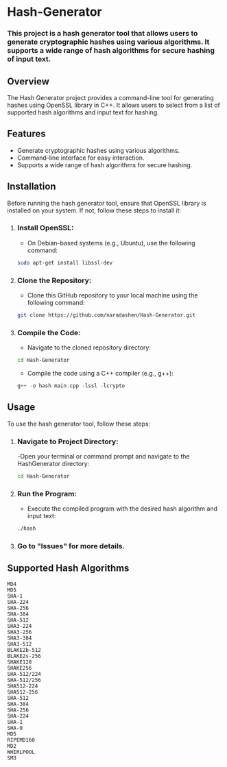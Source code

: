 # Hash-Generator
### This project is a hash generator tool that allows users to generate cryptographic hashes using various algorithms. It supports a wide range of hash algorithms for secure hashing of input text.

## Overview
The Hash Generator project provides a command-line tool for generating hashes using OpenSSL library in C++. It allows users to select from a list of supported hash algorithms and input text for hashing.

## Features
* Generate cryptographic hashes using various algorithms.
* Command-line interface for easy interaction.
* Supports a wide range of hash algorithms for secure hashing.

## Installation
Before running the hash generator tool, ensure that OpenSSL library is installed on your system. If not, follow these steps to install it:

1. ### Install OpenSSL:
   - On Debian-based systems (e.g., Ubuntu), use the following command:
   ```bash
   sudo apt-get install libssl-dev
   ```
2. ### Clone the Repository:
   - Clone this GitHub repository to your local machine using the following command:
   ```bash
   git clone https://github.com/naradashen/Hash-Generator.git
   ```
3. ### Compile the Code:
   - Navigate to the cloned repository directory:
   ```bash
   cd Hash-Generator
   ```
   - Compile the code using a C++ compiler (e.g., g++):
   ```cpp
   g++ -o hash main.cpp -lssl -lcrypto
   ```

## Usage
To use the hash generator tool, follow these steps:

1. ### Navigate to Project Directory:
   -Open your terminal or command prompt and navigate to the HashGenerator directory:
   ```bash
   cd Hash-Generator
   ```
2. ### Run the Program:
   - Execute the compiled program with the desired hash algorithm and input text:
   ```bash
   ./hash
   ```
3. ### Go to "Issues" for more details.

## Supported Hash Algorithms
    MD4
    MD5
    SHA-1
    SHA-224
    SHA-256
    SHA-384
    SHA-512
    SHA3-224
    SHA3-256
    SHA3-384
    SHA3-512
    BLAKE2b-512
    BLAKE2s-256
    SHAKE128
    SHAKE256
    SHA-512/224
    SHA-512/256
    SHA512-224
    SHA512-256
    SHA-512
    SHA-384
    SHA-256
    SHA-224
    SHA-1
    SHA-0
    MD5
    RIPEMD160
    MD2
    WHIRLPOOL
    SM3

